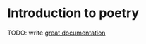# Introduction to poetry

TODO: write [great documentation](http://jacobian.org/writing/great-documentation/what-to-write/)
